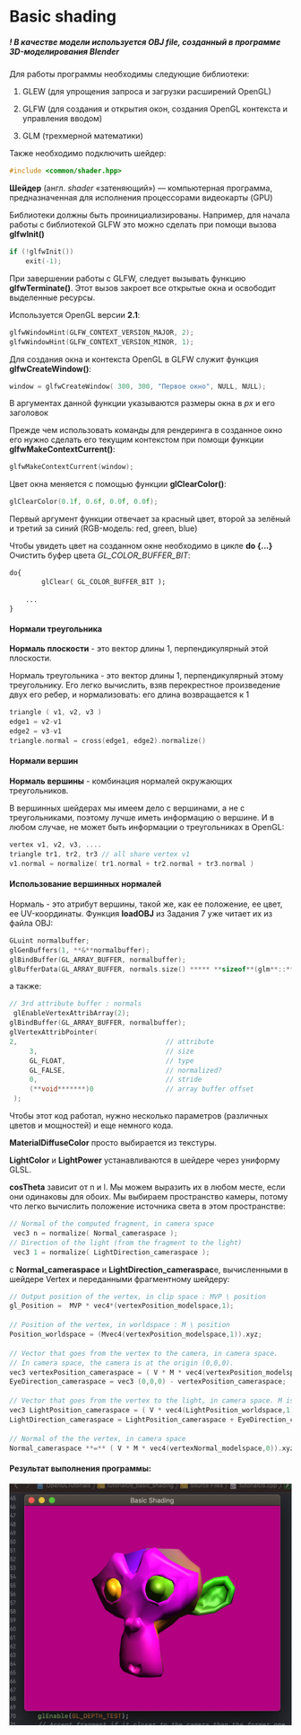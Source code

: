 # Basic shading

##### ! В качестве модели используется OBJ file, созданный в программе 3D-моделирования Blender 

Для работы программы необходимы следующие библиотеки:

1. GLEW (для упрощения запроса и загрузки расширений OpenGL)

2. GLFW (для создания и открытия окон, создания OpenGL контекста и управления вводом)

3. GLM (трехмерной математики)

   

Также необходимо подключить шейдер:
```c++
#include <common/shader.hpp>
```

**Шейдер** (англ. *shader* «затеняющий») — компьютерная программа, предназначенная для исполнения процессорами видеокарты (GPU)

Библиотеки должны быть проинициализированы. Например, для начала работы с библиотекой GLFW это можно сделать при помощи вызова **glfwInit()** 

```c++
if (!glfwInit())
    exit(-1);
```

При завершении работы с GLFW, следует вызывать функцию **glfwTerminate()**. Этот вызов закроет все открытые окна и освободит выделенные ресурсы.

Используется OpenGL версии **2.1**:

```c++
glfwWindowHint(GLFW_CONTEXT_VERSION_MAJOR, 2);
glfwWindowHint(GLFW_CONTEXT_VERSION_MINOR, 1);
```

Для создания окна и контекста OpenGL в GLFW служит функция **glfwCreateWindow()**:

```c++
window = glfwCreateWindow( 300, 300, "Первое окно", NULL, NULL);
```

В аргументах данной функции указываются размеры окна в *px* и его заголовок 

Прежде чем использовать команды для рендеринга в созданное 
окно его нужно сделать его текущим контекстом при помощи функции **glfwMakeContextCurrent()**:

```c++
glfwMakeContextCurrent(window);
```

Цвет окна меняется с помощью функции **glClearColor()**:

```c++
glClearColor(0.1f, 0.6f, 0.0f, 0.0f);
```

Первый аргумент функции отвечает за красный цвет, второй за зелёный и третий за синий (RGB-модель: red, green, blue) 

Чтобы увидеть цвет на созданном окне необходимо в цикле **do {...}** Очистить буфер цвета *GL_COLOR_BUFFER_BIT*:
```с++
do{
		glClear( GL_COLOR_BUFFER_BIT );

	...
}

```
#### Нормали треугольника

**Нормаль плоскости** - это вектор длины 1, перпендикулярный этой плоскости.

Нормаль треугольника - это вектор длины 1, перпендикулярный этому треугольнику. Его легко вычислить, взяв перекрестное произведение двух его ребер, и нормализовать: его длина возвращается к 1
```c++
triangle ( v1, v2, v3 )
edge1 = v2-v1
edge2 = v3-v1
triangle.normal = cross(edge1, edge2).normalize()
```

#### Нормали вершин

**Нормаль вершины** - комбинация нормалей окружающих треугольников.

В вершинных шейдерах мы имеем дело с вершинами, а не с треугольниками, поэтому лучше иметь информацию о вершине. И в любом случае, не может быть информации о треугольниках в OpenGL:
```c++
vertex v1, v2, v3, ....
triangle tr1, tr2, tr3 // all share vertex v1
v1.normal = normalize( tr1.normal + tr2.normal + tr3.normal )
```
#### Использование вершинных нормалей 

Нормаль - это атрибут вершины, такой же, как ее положение, ее цвет, ее UV-координаты. Функция **loadOBJ** из Задания 7 уже читает их из файла OBJ:
```c++
GLuint normalbuffer;
glGenBuffers(1, **&**normalbuffer);
glBindBuffer(GL_ARRAY_BUFFER, normalbuffer);
glBufferData(GL_ARRAY_BUFFER, normals.size() ***** **sizeof**(glm**::**vec3), **&**normals[0], GL_STATIC_DRAW);
```

а также:
```c++
// 3rd attribute buffer : normals
 glEnableVertexAttribArray(2);
glBindBuffer(GL_ARRAY_BUFFER, normalbuffer);
glVertexAttribPointer(
2,                                     // attribute
     3,                                // size
     GL_FLOAT,                         // type
     GL_FALSE,                         // normalized?
     0,                                // stride
     (**void*******)0                  // array buffer offset
 );
```

Чтобы этот код работал, нужно несколько параметров (различных цветов и мощностей) и еще немного кода.

**MaterialDiffuseColor** просто выбирается из текстуры.

**LightColor** и **LightPower** устанавливаются в шейдере через униформу GLSL.

**cosTheta** зависит от n и l. Мы можем выразить их в любом месте, если они одинаковы для обоих. Мы выбираем пространство камеры, потому что легко вычислить положение источника света в этом пространстве:
```c++
// Normal of the computed fragment, in camera space
 vec3 n = normalize( Normal_cameraspace );
// Direction of the light (from the fragment to the light)
 vec3 1 = normalize( LightDirection_cameraspace );
```
с **Normal_cameraspace** и **LightDirection_cameraspac**e, вычисленными в шейдере Vertex и переданными фрагментному шейдеру:
```c++
// Output position of the vertex, in clip space : MVP \ position
gl_Position =  MVP * vec4*(vertexPosition_modelspace,1);

// Position of the vertex, in worldspace : M \ position
Position_worldspace = (Mvec4(vertexPosition_modelspace,1)).xyz;

// Vector that goes from the vertex to the camera, in camera space.
// In camera space, the camera is at the origin (0,0,0).
vec3 vertexPosition_cameraspace = ( V * M * vec4(vertexPosition_modelspace,1)).xyz;
EyeDirection_cameraspace = vec3 (0,0,0) - vertexPosition_cameraspace;

// Vector that goes from the vertex to the light, in camera space. M is ommited because it's identity.*
vec3 LightPosition_cameraspace = ( V * vec4(LightPosition_worldspace,1)).xyz;
LightDirection_cameraspace = LightPosition_cameraspace + EyeDirection_cameraspace;

// Normal of the the vertex, in camera space
Normal_cameraspace **=** ( V * M * vec4(vertexNormal_modelspace,0)).xyz; // Only correct if ModelMatrix does not scale the model ! Use its inverse transpose if not.
```
#### Результат выполнения программы:

![](https://github.com/Yalkinzsun/OpenGL/blob/master/screenshots/8.png)

